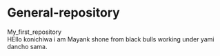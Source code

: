 # General-repository
My_first_repository
<br>
HEllo konichiwa i am Mayank shone from black bulls working under yami dancho sama.
